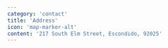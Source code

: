 ```yaml
---
category: 'contact'
title: 'Address'
icon: 'map-marker-alt'
content: '217 South Elm Street, Escondido, 92025'
---
```

